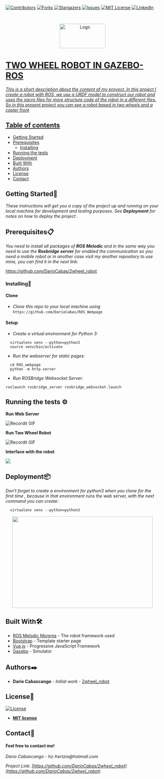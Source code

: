 [![Contributors][contributors-shield]][contributors-url]
[![Forks][forks-shield]][forks-url]
[![Stargazers][stars-shield]][stars-url]
[![Issues][issues-shield]][issues-url]
[![MIT License][license-shield]][license-url]
[![LinkedIn][linkedin-shield]][linkedin-url]

<!-- PROJECT LOGO -->

<br />
<p align="center">
  <a href="https://github.com/DarioCabas/ROS_Webpage">
    <img src="https://imageog.flaticon.com/icons/png/512/25/25231.png?size=1200x630f&pad=10,10,10,10&ext=png&bg=FFFFFFFF" alt="Logo" width="150" height="80"
  </a>
</p>

# TWO WHEEL ROBOT IN GAZEBO-ROS

_This is a short description about the content of my proyect. In this project I create a robot with ROS, we use a URDF model to construct our robot and uses the xacro files for more structure code of the robot in a different files. So in this present project you can see a robot based in two wheels and a caster front_

## Table of contents
* [Getting Started](#Getting-Started)
* [Prerequisites](#Prerequisites)
  * [Installing](#Installing)
* [Running the tests](#running-the-tests)
* [Deployment](#deployment)
* [Built With](#built-With)
* [Authors](#authors)
* [License](#license)
* [Contact](#contact)



## Getting Started🚀


_These instructions will get you a copy of the project up and running on your local machine for development and testing purposes. See_ **_Deployment_** _for notes on how to deploy the project ._


## Prerequisites:clipboard:

_You need to install all packages of_ **_ROS Melodic_** _and in the same way you need to use the_ **_Rosbridge server_** _for enabled the communication so you need a mobile robot or in another case visit my another repository to use mine, you can find it in the next link:_


https://github.com/DarioCabas/2wheel_robot


### Installing🔧

#### Clone

- _Clone this repo to your local machine using_ `https://github.com/DarioCabas/ROS_Webpage`

#### Setup

- _Create a virtual environment for Python 3:_

```
  virtualenv venv --python=python3
  source venv/bin/activate
```

- _Run the webserver for static pages:_

```
  cd ROS_webpage
  python -m http.server
```
- _Run ROSBridge Websocket Server:_

```
roslaunch rosbridge_server rosbridge_websocket.launch
```

## Running the tests ⚙️

**Run Web Server**

![Recordit GIF](http://g.recordit.co/Bep26ht7lG.gif)

**Run Two Wheel Robot**

![Recordit GIF](http://g.recordit.co/x7LbwonQLx.gif)

**Interface with the robot**

![](https://im4.ezgif.com/tmp/ezgif-4-af25e940a0d7.gif)

## Deployment📦

_Don't forget to create a environment for python3 when you clone for the first time , because in that environment runs the web server, with the next command you can create:_

```
  virtualenv venv --python=python3
```
<p align="center">
  <img width="460" height="300" src="https://im4.ezgif.com/tmp/ezgif-4-c9215dd4f3e5.gif">
</p>

## Built With🛠️

* [ROS Melodic Morenia](http://wiki.ros.org/melodic) - The robot framework used
* [Bootstrap](https://getbootstrap.com/) - Template starter page
* [Vue.js](https://vuejs.org/) - Progressive JavaScript Framework 
* [Gazebo](http://gazebosim.org/tutorials?tut=ros_overview) - Simulator

## Authors✒️

* **Dario Cabascango** - *Initial work* - [2wheel_robot](https://github.com/DarioCabas)

## License📄

[![License](http://img.shields.io/:license-mit-blue.svg?style=flat-square)](http://badges.mit-license.org)

- **[MIT license](http://opensource.org/licenses/mit-license.php)**


## Contact:e-mail: 

#### Feel free to contact me!

_Dario Cabascango_  - _hz-hertzio@hotmail.com_ 

_Project Link:_ _[https://github.com/DarioCabas/2wheel_robot](https://github.com/DarioCabas/2wheel_robot)_


<!-- MARKDOWN LINKS & IMAGES -->
<!-- https://www.markdownguide.org/basic-syntax/#reference-style-links -->
[contributors-shield]: https://img.shields.io/github/contributors/DarioCabas/2wheel_robot.svg?style=flat-square
[contributors-url]: https://github.com/DarioCabas/2wheel_robot/graphs/contributors
[forks-shield]: https://img.shields.io/github/forks/DarioCabas/2wheel_robot.svg?style=flat-square
[forks-url]: https://github.com/DarioCabas/2wheel_robot/network/members
[stars-shield]: https://img.shields.io/github/stars/DarioCabas/2wheel_robot.svg?style=flat-square
[stars-url]: https://github.com/DarioCabas/2wheel_robot/stargazers
[issues-shield]: https://img.shields.io/github/issues/DarioCabas/2wheel_robot.svg?style=flat-square
[issues-url]: https://github.com/DarioCabas/2wheel_robot/issues
[license-shield]: https://img.shields.io/github/license/DarioCabas/2wheel_robot.svg?style=flat-square
[license-url]: https://github.com/DarioCabas/2wheel_robot/blob/master/LICENSE.txt
[linkedin-shield]: https://img.shields.io/badge/-LinkedIn-black.svg?style=flat-square&logo=linkedin&colorB=555
[linkedin-url]: https://linkedin.com/in/dario-cabascango-9724431a3


